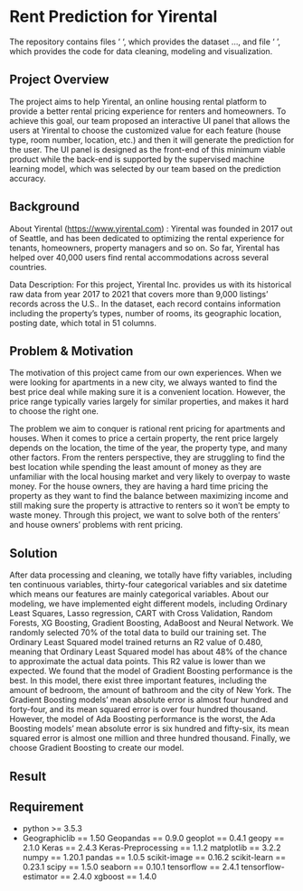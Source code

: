 # Rent Prediction for Yirental

The repository contains files ‘  ‘, which provides the dataset …, and file ‘  ’, which provides the code for data cleaning, modeling and visualization.

## Project Overview

The project aims to help Yirental, an online housing rental platform to provide a better rental pricing experience for renters and homeowners. To achieve this goal, our team proposed an interactive UI panel that allows the users at Yirental to choose the customized value for each feature (house type, room number, location, etc.) and then it will generate the prediction for the user. The UI panel is designed as the front-end of this minimum viable product while the back-end is supported by the supervised machine learning model, which was selected by our team based on the prediction accuracy.


## Background

About Yirental (https://www.yirental.com) : 
Yirental was founded in 2017 out of Seattle, and has been dedicated to optimizing the rental experience for tenants, homeowners, property managers and so on. So far, Yirental has helped over 40,000 users find rental accommodations across several countries.

Data Description: 
For this project, Yirental Inc. provides us with its historical raw data from year 2017 to 2021 that covers more than 9,000 listings’ records across the U.S.. In the dataset, each record contains information including the property’s types, number of rooms, its geographic location, posting date, which total in 51 columns. 



## Problem & Motivation

The motivation of this project came from our own experiences. When we were looking for apartments in a new city, we always wanted to find the best price deal while making sure it is a convenient location. However, the price range typically varies largely for similar properties, and makes it hard to choose the right one. 

The problem we aim to conquer is rational rent pricing for apartments and houses. When it comes to price a certain property, the rent price largely depends on the location, the time of the year, the property type, and many other factors. From the renters perspective, they are struggling to find the best location while spending the least amount of money as they are unfamiliar with the local housing market and very likely to overpay to waste money. For the house owners, they are having a hard time pricing the property as they want to find the balance between maximizing income and still making sure the property is attractive to renters so it won’t be empty to waste money. Through this project, we want to solve both of the renters’ and house owners’ problems with rent pricing.


## Solution

After data processing and cleaning, we totally have fifty variables, including ten continuous variables, thirty-four categorical variables and six datetime which means our features are mainly categorical variables. 
About our modeling, we have implemented eight different models, including Ordinary Least Squares, Lasso regression, CART with Cross Validation, Random Forests, XG Boosting, Gradient Boosting, AdaBoost and Neural Network. We randomly selected 70% of the total data to build our training set. The Ordinary Least Squared model trained returns an R2 value of 0.480, meaning that Ordinary Least Squared model has about 48% of the chance to approximate the actual data points. This R2 value is lower than we expected. We found that the model of Gradient Boosting performance is the best. In this model, there exist three important features, including the amount of bedroom, the amount of bathroom and the city of New York. The Gradient Boosting models’ mean absolute error is almost four hundred and forty-four, and its mean squared error is over four hundred thousand. However, the model of Ada Boosting performance is the worst, the Ada Boosting models’ mean absolute error is six hundred and fifty-six, its mean squared error is almost one million and three hundred thousand. 
Finally, we choose Gradient Boosting to create our model.

## Result

## Requirement

 - python >= 3.5.3
 - Geographiclib   ==    1.50
Geopandas   ==   0.9.0
geoplot   ==   0.4.1
geopy   ==    2.1.0
Keras   ==   2.4.3
Keras-Preprocessing   ==   1.1.2
matplotlib   ==   3.2.2
numpy   ==   1.20.1
pandas   ==   1.0.5
scikit-image   ==   0.16.2
scikit-learn   ==   0.23.1
scipy   ==   1.5.0
seaborn   ==   0.10.1
tensorflow   ==   2.4.1
tensorflow-estimator   ==   2.4.0
xgboost   ==   1.4.0


